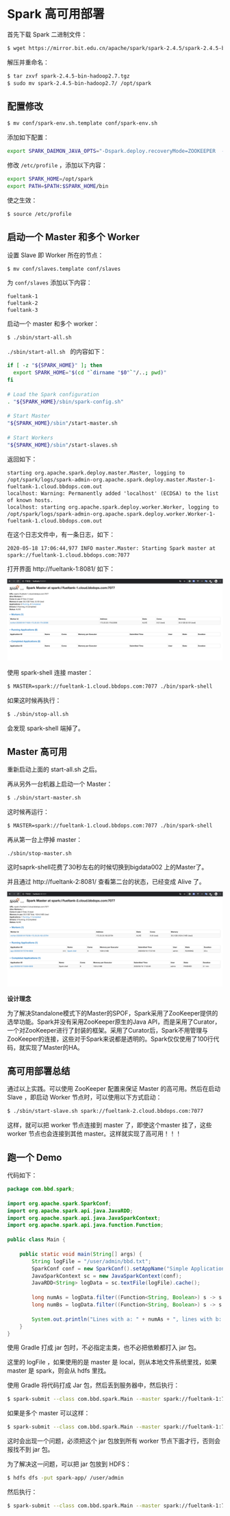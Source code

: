 # Spark 高可用部署

首先下载 Spark 二进制文件：

```bash
$ wget https://mirror.bit.edu.cn/apache/spark/spark-2.4.5/spark-2.4.5-bin-hadoop2.7.tgz
```

解压并重命名：

```bash
$ tar zxvf spark-2.4.5-bin-hadoop2.7.tgz 
$ sudo mv spark-2.4.5-bin-hadoop2.7/ /opt/spark
```



## 配置修改

```bash
$ mv conf/spark-env.sh.template conf/spark-env.sh
```

添加如下配置：

```bash
export SPARK_DAEMON_JAVA_OPTS="-Dspark.deploy.recoveryMode=ZOOKEEPER  -Dspark.deploy.zookeeper.url=fueltank-1:2181,fueltank-2:2181,fueltank-3:2181  -Dspark.deploy.zookeeper.dir=/spark"
```

修改 `/etc/profile` ，添加以下内容：

```bash
export SPARK_HOME=/opt/spark
export PATH=$PATH:$SPARK_HOME/bin
```

使之生效：

```bash
$ source /etc/profile
```



## 启动一个 Master 和多个 Worker

设置 Slave 即 Worker 所在的节点：

```bash
$ mv conf/slaves.template conf/slaves
```

为 `conf/slaves` 添加以下内容：

```
fueltank-1
fueltank-2
fueltank-3
```

启动一个 master 和多个 worker：

```bash
$ ./sbin/start-all.sh 
```

`./sbin/start-all.sh ` 的内容如下：

```bash
if [ -z "${SPARK_HOME}" ]; then
  export SPARK_HOME="$(cd "`dirname "$0"`"/..; pwd)"
fi

# Load the Spark configuration
. "${SPARK_HOME}/sbin/spark-config.sh"

# Start Master
"${SPARK_HOME}/sbin"/start-master.sh

# Start Workers
"${SPARK_HOME}/sbin"/start-slaves.sh
```

返回如下：

```
starting org.apache.spark.deploy.master.Master, logging to /opt/spark/logs/spark-admin-org.apache.spark.deploy.master.Master-1-fueltank-1.cloud.bbdops.com.out
localhost: Warning: Permanently added 'localhost' (ECDSA) to the list of known hosts.
localhost: starting org.apache.spark.deploy.worker.Worker, logging to /opt/spark/logs/spark-admin-org.apache.spark.deploy.worker.Worker-1-fueltank-1.cloud.bbdops.com.out
```

在这个日志文件中，有一条日志，如下：

```
2020-05-18 17:06:44,977 INFO master.Master: Starting Spark master at spark://fueltank-1.cloud.bbdops.com:7077
```

打开界面 http://fueltank-1:8081/ 如下：

![image-20200518171925628](../../resource/image-20200518171925628.png)

使用 spark-shell 连接 master：

```bash
$ MASTER=spark://fueltank-1.cloud.bbdops.com:7077 ./bin/spark-shell
```

如果这时候再执行：

```bash
$ ./sbin/stop-all.sh 
```

会发现 spark-shell 端掉了。



## Master 高可用

重新启动上面的 start-all.sh 之后。

再从另外一台机器上启动一个 Master：

```bash
$ ./sbin/start-master.sh
```

这时候再运行：

```bash
$ MASTER=spark://fueltank-1.cloud.bbdops.com:7077 ./bin/spark-shell
```

再从第一台上停掉 master：

```
./sbin/stop-master.sh 
```

这时saprk-shell花费了30秒左右的时候切换到bigdata002 上的Master了。

并且通过 http://fueltank-2:8081/ 查看第二台的状态，已经变成 Alive 了。

![image-20200518175911902](../../resource/image-20200518175911902.png)



**设计理念**

 为了解决Standalone模式下的Master的SPOF，Spark采用了ZooKeeper提供的选举功能。Spark并没有采用ZooKeeper原生的Java API，而是采用了Curator，一个对ZooKeeper进行了封装的框架。采用了Curator后，Spark不用管理与ZooKeeper的连接，这些对于Spark来说都是透明的。Spark仅仅使用了100行代码，就实现了Master的HA。



## 高可用部署总结

通过以上实践。可以使用 ZooKeeper 配置来保证 Master 的高可用。然后在启动 Slave ，即启动 Worker 节点时，可以使用以下方式启动：

```bash
$ ./sbin/start-slave.sh spark://fueltank-2.cloud.bbdops.com:7077
```

这样，就可以把 worker 节点连接到 master 了，即使这个master 挂了，这些 worker 节点也会连接到其他 master。这样就实现了高可用！！！



## 跑一个 Demo

代码如下：

```java
package com.bbd.spark;

import org.apache.spark.SparkConf;
import org.apache.spark.api.java.JavaRDD;
import org.apache.spark.api.java.JavaSparkContext;
import org.apache.spark.api.java.function.Function;

public class Main {

    public static void main(String[] args) {
        String logFile = "/user/admin/bbd.txt";
        SparkConf conf = new SparkConf().setAppName("Simple Application");
        JavaSparkContext sc = new JavaSparkContext(conf);
        JavaRDD<String> logData = sc.textFile(logFile).cache();

        long numAs = logData.filter((Function<String, Boolean>) s -> s.contains("a")).count();
        long numBs = logData.filter((Function<String, Boolean>) s -> s.contains("b")).count();

        System.out.println("Lines with a: " + numAs + ", lines with b: " + numBs);
    }
}
```

使用 Gradle 打成 jar 包时，不必指定主类，也不必把依赖都打入 jar 包。

这里的 logFile ，如果使用的是 master 是 local，则从本地文件系统里找，如果 master 是 spark，则会从 hdfs 里找。

使用 Gradle 将代码打成 Jar 包，然后丢到服务器中，然后执行：

```bash
$ spark-submit --class com.bbd.spark.Main --master spark://fueltank-1:7077 --deploy-mode cluster /home/admin/spark-app/spark-demo-1.0-SNAPSHOT.jar
```

如果是多个 master 可以这样：

```bash
$ spark-submit --class com.bbd.spark.Main --master spark://fueltank-1:7077,fueltank-2:7077 --deploy-mode cluster /home/admin/spark-app/spark-demo-1.0-SNAPSHOT.jar
```

这时会出现一个问题，必须把这个 jar 包放到所有 worker 节点下面才行，否则会报找不到 jar 包。

为了解决这一问题，可以把 jar 包放到 HDFS：

```bash
$ hdfs dfs -put spark-app/ /user/admin
```

然后执行：

```bash
$ spark-submit --class com.bbd.spark.Main --master spark://fueltank-1:7077,fueltank-2:7077 --deploy-mode cluster hdfs://fueltank-1:9000/user/admin/spark-app/spark-demo-1.0-SNAPSHOT.jar
```















